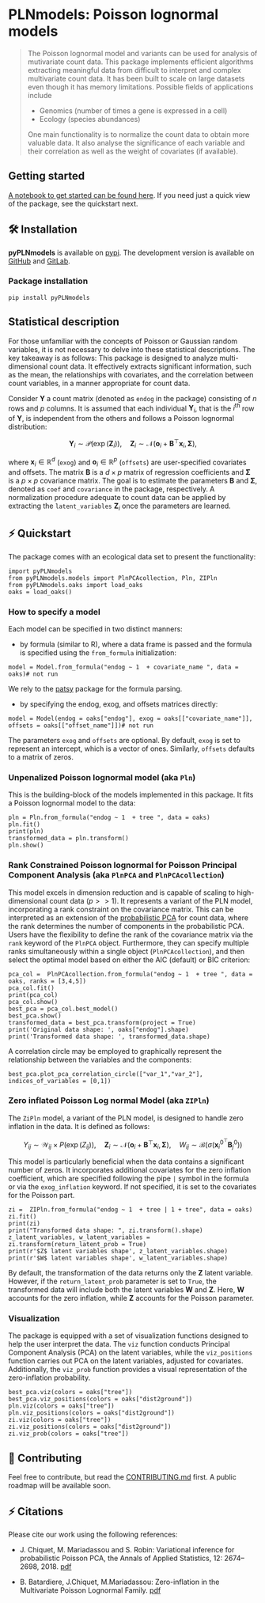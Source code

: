 
# PLNmodels: Poisson lognormal models

> The Poisson lognormal model and variants can be used for analysis of mutivariate count data.
> This package implements
> efficient algorithms extracting meaningful data from difficult to interpret
> and complex multivariate count data. It has been built to scale on large datasets even
> though it has memory limitations. Possible fields of applications include
> - Genomics (number of times a gene is expressed in a cell)
> - Ecology (species abundances)
>
> One main functionality is to normalize the count data to obtain more valuable
> data. It also analyse the significance of each variable and their correlation as well as the weight of
> covariates (if available).
<!-- accompanied with a set of -->
<!-- > functions for visualization and diagnostic. See [this deck of -->
<!-- > slides](https://pln-team.github.io/slideshow/) for a -->
<!-- > comprehensive introduction. -->

##  Getting started
[A notebook to get started can be found
here](https://github.com/PLN-team/pyPLNmodels/blob/main/Getting_started.ipynb).
If you need just a quick view of the package, see the quickstart next.

## 🛠 Installation

**pyPLNmodels** is available on
[pypi](https://pypi.org/project/pyPLNmodels/). The development
version is available on [GitHub](https://github.com/PLN-team/pyPLNmodels) and [GitLab](https://gitlab.com/Bastien-mva/pyplnmodels).

### Package installation
```
pip install pyPLNmodels
```


## Statistical description

For those unfamiliar with the concepts of Poisson or Gaussian random variables,
it is not necessary to delve into these statistical descriptions. The key
takeaway is as follows:
This package is designed to analyze multi-dimensional count data. It
effectively extracts significant information, such as
the mean, the relationships with covariates, and the correlation between count
variables, in a manner appropriate for count data.

Consider $\mathbf Y$ a count matrix (denoted as ```endog``` in the package) consisting of $n$ rows and $p$ columns.
It is assumed that each individual $\mathbf Y_i$, that is the $i^{\text{th}}$
row of $\mathbf Y$, is independent from the others and follows a Poisson
lognormal distribution:

$$\mathbf Y_{i}\sim \mathcal P(\exp(\mathbf Z_{i})), \quad \mathbf Z_i \sim
\mathcal N(\mathbf o_i + \mathbf B ^{\top} \mathbf x_i, \mathbf \Sigma),$$

where $\mathbf x_i \in \mathbb R^d$ (`exog`) and $\mathbf o_i \in \mathbb R^p$ (`offsets`) are
user-specified covariates and offsets. The matrix $\mathbf B$ is a $d\times p$
matrix of regression coefficients and $\mathbf \Sigma$ is a $p\times p$
covariance matrix. The goal is to estimate the parameters $\mathbf B$ and
$\mathbf \Sigma$, denoted as ```coef``` and ```covariance``` in the package,
respectively. A normalization procedure adequate to count data can be applied
by extracting the ```latent_variables``` $\mathbf Z_i$ once the parameters are learned.




## ⚡️ Quickstart

The package comes with an ecological data set to present the functionality:
```
import pyPLNmodels
from pyPLNmodels.models import PlnPCAcollection, Pln, ZIPln
from pyPLNmodels.oaks import load_oaks
oaks = load_oaks()
```

### How to specify a model
Each model can be specified in two distinct manners:

* by formula (similar to R), where a data frame is passed and the formula is specified using the  ```from_formula``` initialization:

```model = Model.from_formula("endog ~ 1  + covariate_name ", data = oaks)# not run```

We rely to the [patsy](https://github.com/pydata/patsy) package for the formula parsing.

* by specifying the endog, exog, and offsets matrices directly:

```model = Model(endog = oaks["endog"], exog = oaks[["covariate_name"]], offsets = oaks[["offset_name"]])# not run```

The parameters `exog` and `offsets` are optional. By default,
`exog` is set to represent an intercept, which is a vector of ones. Similarly,
`offsets` defaults to a matrix of zeros.

### Unpenalized Poisson lognormal model (aka `Pln`)

This is the building-block of the models implemented in this package. It fits a Poisson lognormal model to the data:
```
pln = Pln.from_formula("endog ~ 1  + tree ", data = oaks)
pln.fit()
print(pln)
transformed_data = pln.transform()
pln.show()
```

### Rank Constrained Poisson lognormal for Poisson Principal Component Analysis (aka `PlnPCA` and `PlnPCAcollection`)

This model excels in dimension reduction and is capable of scaling to
high-dimensional count data ($p >> 1$). It represents a variant of the PLN
model, incorporating a rank constraint on the covariance matrix. This can be
interpreted as an extension of the [probabilistic
PCA](https://academic.oup.com/jrsssb/article/61/3/611/7083217) for
count data, where the rank determines the number of components in the
probabilistic PCA. Users have the flexibility to define the rank of the
covariance matrix via the `rank` keyword of the `PlnPCA` object. Furthermore, they can specify multiple ranks simultaneously
within a single object (`PlnPCAcollection`), and then select the optimal model based on either the
AIC (default) or BIC criterion:
```
pca_col =  PlnPCAcollection.from_formula("endog ~ 1  + tree ", data = oaks, ranks = [3,4,5])
pca_col.fit()
print(pca_col)
pca_col.show()
best_pca = pca_col.best_model()
best_pca.show()
transformed_data = best_pca.transform(project = True)
print('Original data shape: ', oaks["endog"].shape)
print('Transformed data shape: ', transformed_data.shape)
```

A correlation circle may be employed to graphically represent the relationship
between the variables and the components:
```
best_pca.plot_pca_correlation_circle(["var_1","var_2"], indices_of_variables = [0,1])
```


### Zero inflated Poisson Log normal Model (aka `ZIPln`)

The `ZiPln` model, a variant of the PLN model, is designed to handle zero
inflation in the data. It is defined as follows:

$$Y_{ij}\sim \mathcal W_{ij} \times  P(\exp(Z_{ij})), \quad \mathbf Z_i \sim \mathcal N(\mathbf o_i + \mathbf B ^{\top} \mathbf x_i, \mathbf \Sigma), \quad W_{ij} \sim \mathcal B(\sigma( \mathbf x_i^{0^{\top}}\mathbf B^0_j))$$

This model is particularly beneficial when the data contains a significant
number of zeros. It incorporates additional covariates for the zero inflation
coefficient, which are specified following the pipe `|` symbol in the formula or via the `exog_inflation` keyword. If not specified, it is set to the covariates for the Poisson part.

```
zi =  ZIPln.from_formula("endog ~ 1  + tree | 1 + tree", data = oaks)
zi.fit()
print(zi)
print("Transformed data shape: ", zi.transform().shape)
z_latent_variables, w_latent_variables = zi.transform(return_latent_prob = True)
print(r'$Z$ latent variables shape', z_latent_variables.shape)
print(r'$W$ latent variables shape', w_latent_variables.shape)
```

By default, the transformation of the data returns only the $\mathbf Z$ latent
variable. However, if the `return_latent_prob`
parameter is set to `True`, the transformed data will include both the latent
variables $\mathbf W$ and $\mathbf Z$. Here, $\mathbf W$ accounts for the zero
inflation, while $\mathbf Z$ accounts for the Poisson parameter.

### Visualization

The package is equipped with a set of visualization functions designed to
help the user interpret the data. The `viz` function conducts Principal
Component Analysis (PCA) on the latent variables, while the `viz_positions` function
carries out PCA on the latent variables, adjusted for covariates. Additionally,
the `viz_prob` function provides a visual representation of the zero-inflation
probability.

```
best_pca.viz(colors = oaks["tree"])
best_pca.viz_positions(colors = oaks["dist2ground"])
pln.viz(colors = oaks["tree"])
pln.viz_positions(colors = oaks["dist2ground"])
zi.viz(colors = oaks["tree"])
zi.viz_positions(colors = oaks["dist2ground"])
zi.viz_prob(colors = oaks["tree"])
```

## 👐 Contributing

Feel free to contribute, but read the [CONTRIBUTING.md](https://forgemia.inra.fr/bbatardiere/pyplnmodels/-/blob/main/CONTRIBUTING.md) first. A public roadmap will be available soon.

## ⚡️ Citations

Please cite our work using the following references:

-   J. Chiquet, M. Mariadassou and S. Robin: Variational inference for
    probabilistic Poisson PCA, the Annals of Applied Statistics, 12:
        2674–2698, 2018. [pdf](http://dx.doi.org/10.1214/18%2DAOAS1177)

-  B. Batardiere, J.Chiquet, M.Mariadassou: Zero-inflation in the Multivariate
   Poisson Lognormal Family. [pdf](https://arxiv.org/abs/2405.14711)
